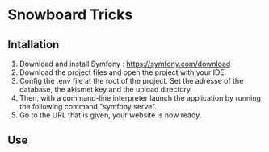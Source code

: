 # Snowboard Tricks

## Intallation

1. Download and install Symfony : https://symfony.com/download
2. Download the project files and open the project with your IDE.
3. Config the .env file at the root of the project. Set the adresse of the database, the akismet key and the upload directory.
4. Then, with a command-line interpreter launch the application by running the following command "symfony serve".
5. Go to the URL that is given, your website is now ready.

## Use
